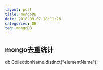 ```yaml
---
layout: post
title: mongoDB
date: 2018-09-07 18:11:26
categories: DB
tag: mongoDB
---
```


mongo去重统计
----------
db.CollectionName.distinct("elementName");